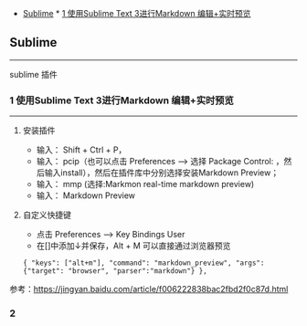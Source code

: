 * [Sublime](#Sublime)
      * [1 使用Sublime Text 3进行Markdown 编辑+实时预览](#1-使用Sublime-Text-3进行Markdown-编辑+实时预览)


## Sublime
---
sublime 插件

### 1 使用Sublime Text 3进行Markdown 编辑+实时预览
---
1. 安装插件
	* 输入： Shift + Ctrl + P， 
	* 输入： pcip（也可以点击 Preferences --> 选择 Package Control: ，然后输入install），然后在插件库中分别选择安装Markdown Preview；
	* 输入： mmp  (选择:Markmon real-time markdown preview)
	* 输入： Markdown Preview

2. 自定义快捷键
	* 点击 Preferences --> Key Bindings User
	* 在[]中添加↓并保存，Alt + M 可以直接通过浏览器预览
	```
	{ "keys": ["alt+m"], "command": "markdown_preview", "args": {"target": "browser", "parser":"markdown"} },
	```


参考：https://jingyan.baidu.com/article/f006222838bac2fbd2f0c87d.html

### 2
